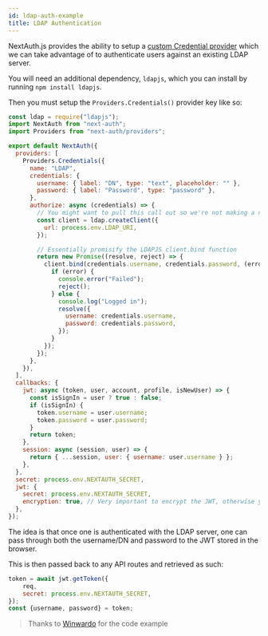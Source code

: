 ```yaml
---
id: ldap-auth-example
title: LDAP Authentication
---
```


NextAuth.js provides the ability to setup a [custom Credential provider](/configuration/providers#sign-in-with-credentials) which we can take advantage of to authenticate users against an existing LDAP server. 

You will need an additional dependency, `ldapjs`, which you can install by running `npm install ldapjs`.

Then you must setup the `Providers.Credentials()` provider key like so:

```js title="[...nextauth].js"
const ldap = require("ldapjs");
import NextAuth from "next-auth";
import Providers from "next-auth/providers";

export default NextAuth({
  providers: [
    Providers.Credentials({
      name: "LDAP",
      credentials: {
        username: { label: "DN", type: "text", placeholder: "" },
        password: { label: "Password", type: "password" },
      },
      authorize: async (credentials) => {
        // You might want to pull this call out so we're not making a new LDAP client on every login attemp
        const client = ldap.createClient({
          url: process.env.LDAP_URI,
        });

        // Essentially promisify the LDAPJS client.bind function
        return new Promise((resolve, reject) => {
          client.bind(credentials.username, credentials.password, (error) => {
            if (error) {
              console.error("Failed");
              reject();
            } else {
              console.log("Logged in");
              resolve({
                username: credentials.username,
                password: credentials.password,
              });
            }
          });
        });
      },
    }),
  ],
  callbacks: {
    jwt: async (token, user, account, profile, isNewUser) => {
      const isSignIn = user ? true : false;
      if (isSignIn) {
        token.username = user.username;
        token.password = user.password;
      }
      return token;
    },
    session: async (session, user) => {
      return { ...session, user: { username: user.username } };
    },
  },
  secret: process.env.NEXTAUTH_SECRET,
  jwt: {
    secret: process.env.NEXTAUTH_SECRET,
    encryption: true, // Very important to encrypt the JWT, otherwise you're leaking username+password into the browser
  },
});
```

The idea is that once one is authenticated with the LDAP server, one can pass through both the username/DN and password to the JWT stored in the browser. 

This is then passed back to any API routes and retrieved as such:

```js title="/pages/api/doLDAPWork.js"
token = await jwt.getToken({
	req,
	secret: process.env.NEXTAUTH_SECRET,
});
const {username, password} = token;
```

> Thanks to [Winwardo](https://github.com/Winwardo) for the code example

